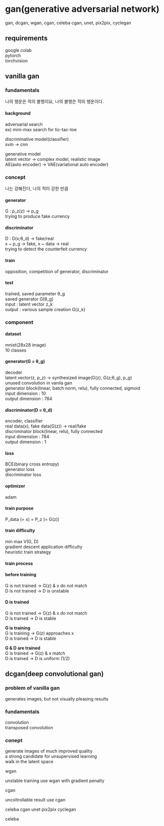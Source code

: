 # gan(generative adversarial network)
gan, dcgan, wgan, cgan, celeba cgan, unet, pix2pix, cyclegan

## requirements
google colab  
pytorch  
torchvision

## vanilla gan
### fundamentals
나의 행운은 적의 불행이요, 나의 불행은 적의 행운이다.

#### background
adversarial search  
ex) mini-max search for tic-tac-toe

discriminative model(classifier)  
svm -> cnn

generative model  
latent vector -> complex model, realistic image  
AE(auto encoder) -> VAE(variational auto encoder)

### concept
나는 강해진다, 나의 적이 강한 만큼

#### generator
G : p_z(z) -> p_g  
trying to produce fake currency

#### discriminator
D : D(x;θ_d) -> fake/real  
x ~ p_g -> fake, x ~ data -> real  
trying to detect the counterfeit currency

#### train
opposition, competition of generator, discriminator

#### test
trained, saved parameter θ_g  
saved generator G(θ_g)  
input : latent vector z_k  
output : various sample creation G(z_k)

### component
#### dataset
mnist(28x28 image)  
10 classes

#### generator(G = θ_g)
decoder  
latent vector(z, p_z) -> synthesized image(G(z), G(z;θ_g), p_g)  
unused convolution in vanila gan  
generator block(linear, batch norm, relu), fully connected, sigmoid  
input dimension : 10  
output dimension : 784

#### discriminator(D = θ_d)
encoder, classifier  
real data(x), fake data(G(z)) -> real/fake  
discriminator block(linear, relu), fully connected  
input dimension : 784  
output dimension : 1

#### loss
BCE(binary cross entropy)  
generator loss  
discriminator loss

#### optimizer
adam

#### train purpose
P_data (= x) = P_z (= G(z))

#### train difficulty
min max V(G, D)  
gradient descent application difficulty  
heuristic train strategy

#### train process
#### before training
G is not trained -> G(z) & x do not match  
D is not trained -> D is unstable

#### D is trained
G is not trained -> G(z) & x do not match  
D is trained -> D is stable

**G is training**  
G is training -> G(z) approaches x  
D is trained -> D is stable

**G & D are trained**  
G is trained -> G(z) & x match  
D is trained -> D is uniform (1/2)

## dcgan(deep convolutional gan)

### problem of vanilla gan

generates images, but not visually pleasing results  

### fundamentals

convolution  
transposed convolution

### conept

generate images of much improved quality  
a strong candidate for unsupervised learning  
walk in the latent space  


wgan

unstable training
use wgan with gradient penalty

cgan

uncoltrollable result
use cgan

celeba cgan
unet
pix2pix
cyclegan



celeba


